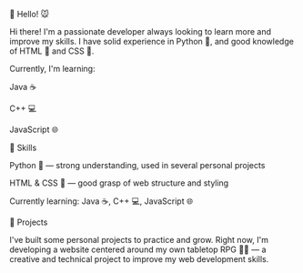 

👋 Hello! 🐭

Hi there! I'm a passionate developer always looking to learn more and improve my skills. I have solid experience in Python 🐍, and good knowledge of HTML 🧱 and CSS 🎨.

Currently, I'm learning:

Java ☕

C++ 💻

JavaScript 🌐


🔨 Skills

Python 🐍 — strong understanding, used in several personal projects

HTML & CSS 🎨 — good grasp of web structure and styling

Currently learning: Java ☕, C++ 💻, JavaScript 🌐


🚧 Projects

I've built some personal projects to practice and grow.
Right now, I'm developing a website centered around my own tabletop RPG 🧙‍♂️ — a creative and technical project to improve my web development skills.


